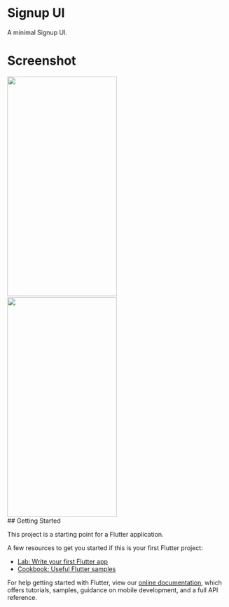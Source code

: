 # Signup UI

A minimal Signup UI.

# Screenshot
<div>
<img src="https://github.com/s4nk37/Signup-Minimal-Flutter/blob/master/signup.png" height="500px" width="250px">&nbsp;&nbsp;&nbsp;&nbsp;
<img src="https://github.com/s4nk37/Signup-Minimal-Flutter/blob/master/login.png" height="500px" width="250px">
</div>
## Getting Started

This project is a starting point for a Flutter application.

A few resources to get you started if this is your first Flutter project:

- [Lab: Write your first Flutter app](https://flutter.dev/docs/get-started/codelab)
- [Cookbook: Useful Flutter samples](https://flutter.dev/docs/cookbook)

For help getting started with Flutter, view our
[online documentation](https://flutter.dev/docs), which offers tutorials,
samples, guidance on mobile development, and a full API reference.
